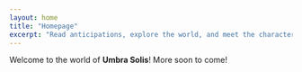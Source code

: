 ```yaml
---
layout: home
title: "Homepage"
excerpt: "Read anticipations, explore the world, and meet the characters."
---
```


Welcome to the world of **Umbra Solis**! More soon to come!
